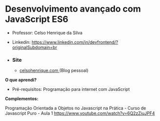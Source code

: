 # Desenvolvimento avançado com JavaScript ES6

- Professor: Celso Henrique da Silva

- Linkedin: https://www.linkedin.com/in/devfrontend/?originalSubdomain=br

- ### Site

  - [celsohenrique.com ](https://celsohenrique.com/)(Blog pessoal)



**O que aprendi?**

- Pré-requisitos: Programação para internet com JavaScript



**Complementos:**

Programação Orientada a Objetos no Javascript na Prática - Curso de Javascript Puro - Aula 1
https://www.youtube.com/watch?v=6Q2zZiuJPF4

